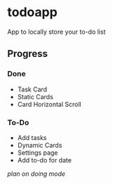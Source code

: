 # todoapp

App to locally store your to-do list

## Progress
### Done
- Task Card
- Static Cards
- Card Horizontal Scroll

### To-Do
- Add tasks
- Dynamic Cards
- Settings page
- Add to-do for date

*plan on doing mode*
